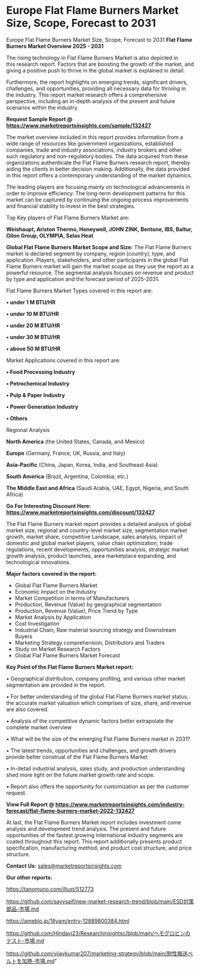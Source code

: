 # Europe Flat Flame Burners Market Size, Scope, Forecast to 2031
Europe Flat Flame Burners Market Size, Scope, Forecast to 2031
<Strong> Flat Flame Burners Market Overview 2025 - 2031</strong>

The rising technology in Flat Flame Burners Market is also depicted in this research report. Factors that are boosting the growth of the market, and giving a positive push to thrive in the global market is explained in detail.

Furthermore, the report highlights on emerging trends, significant drivers, challenges, and opportunities, providing all necessary data for thriving in the industry. This report market research offers a comprehensive perspective, including an in-depth analysis of the present and future scenarios within the industry.

<strong>Request Sample Report @ <a href=https://www.marketreportsinsights.com/sample/132427>https://www.marketreportsinsights.com/sample/132427</a></strong>

The market overview included in this report provides information from a wide range of resources like government organizations, established companies, trade and industry associations, industry brokers and other such regulatory and non-regulatory bodies. The data acquired from these organizations authenticate the Flat Flame Burners research report, thereby aiding the clients in better decision making. Additionally, the data provided in this report offers a contemporary understanding of the market dynamics.

The leading players are focusing mainly on technological advancements in order to improve efficiency. The long-term development patterns for this market can be captured by continuing the ongoing process improvements and financial stability to invest in the best strategies.

Top Key players of Flat Flame Burners Market are:

<strong>Weishaupt, Ariston Thermo, Honeywell, JOHN ZINK, Bentone, IBS, Baltur, Oilon Group, OLYMPIA, Selas Heat</strong>

<strong><b>Global Flat Flame Burners Market Scope and Size:</b></strong>
The Flat Flame Burners market is declared segment by company, region (country), type, and application. Players, stakeholders, and other participants in the global Flat Flame Burners market will gain the market scope as they use the report as a powerful resource. The segmental analysis focuses on revenue and product by type and application and the forecast period of 2025-2031.

Flat Flame Burners Market Types covered in this report are:

<strong>• under 1 M BTU/HR

• under 10 M BTU/HR

• under 20 M BTU/HR

• under 30 M BTU/HR

• above 50 M BTU/HR</strong>

Market Applications covered in this report are:

<strong>• Food Processing Industry

• Petrochemical Industry

• Pulp & Paper Industry

• Power Generation Industry

• Others</strong> 

Regional Analysis

<strong>North America</strong> (the United States, Canada, and Mexico)

<strong>Europe</strong> (Germany, France, UK, Russia, and Italy)

<strong>Asia-Pacific</strong> (China, Japan, Korea, India, and Southeast Asia)

<strong>South America</strong> (Brazil, Argentina, Colombia, etc.)

<strong>The Middle East and Africa</strong> (Saudi Arabia, UAE, Egypt, Nigeria, and South Africa)

<strong>Go For Interesting Discount Here: <a href=https://www.marketreportsinsights.com/discount/132427>https://www.marketreportsinsights.com/discount/132427</a></strong>

The Flat Flame Burners market report provides a detailed analysis of global market size, regional and country-level market size, segmentation market growth, market share, competitive Landscape, sales analysis, impact of domestic and global market players, value chain optimization, trade regulations, recent developments, opportunities analysis, strategic market growth analysis, product launches, area marketplace expanding, and technological innovations.

<strong><b>Major factors covered in the report:</b></strong>
<ul>
  <li>Global Flat Flame Burners Market </li>
  <li>Economic Impact on the Industry</li>
  <li>Market Competition in terms of Manufacturers</li>
  <li>Production, Revenue (Value) by geographical segmentation</li>
  <li>Production, Revenue (Value), Price Trend by Type</li>
  <li>Market Analysis by Application</li>
  <li>Cost Investigation</li>
  <li>Industrial Chain, Raw material sourcing strategy and Downstream Buyers</li>
  <li>Marketing Strategy comprehension, Distributors and Traders</li>
  <li>Study on Market Research Factors</li>
  <li>Global Flat Flame Burners Market Forecast</li>
</ul>

<strong><b>Key Point of the Flat Flame Burners Market report:</b></strong>

• Geographical distribution, company profiling, and various other market segmentation are provided in the report.

• For better understanding of the global Flat Flame Burners market status, the accurate market valuation which comprises of size, share, and revenue are also covered.

• Analysis of the competitive dynamic factors better extrapolate the complete market overview

• What will be the size of the emerging Flat Flame Burners market in 2031?

• The latest trends, opportunities and challenges, and growth drivers provide better construal of the Flat Flame Burners Market.

• In-detail industrial analysis, sales study, and production understanding shed more light on the future market growth rate and scope.

• Report also offers the opportunity for customization as per the customer request.

<strong><b>View Full Report @ <a href=https://www.marketreportsinsights.com/industry-forecast/flat-flame-burners-market-2022-132427>https://www.marketreportsinsights.com/industry-forecast/flat-flame-burners-market-2022-132427</a></b></strong>


At last, the Flat Flame Burners Market report includes investment come analysis and development trend analysis. The present and future opportunities of the fastest growing international industry segments are coated throughout this report. This report additionally presents product specification, manufacturing method, and product cost structure, and price structure.

<strong>Contact Us:</strong>
sales@marketreportsinsights.com

<strong>Our other reports:</strong>

<a href=https://tanomuno.com/illust/512773>https://tanomuno.com/illust/512773</a>

<a href=https://github.com/sayysaif/new-market-research-trend/blob/main/ESD対策部品-市場.md>https://github.com/sayysaif/new-market-research-trend/blob/main/ESD対策部品-市場.md</a>

<a href=https://ameblo.jp/18yam/entry-12889800384.html>https://ameblo.jp/18yam/entry-12889800384.html</a>

<a href=https://github.com/Hindavi23/Researchinsightsc/blob/main/ヘモグロビンのテスト-市場.md>https://github.com/Hindavi23/Researchinsightsc/blob/main/ヘモグロビンのテスト-市場.md</a>

<a href=https://github.com/vijaykumar207/marketing-strategy/blob/main/耐性搬送ベルトを加熱-市場.md>https://github.com/vijaykumar207/marketing-strategy/blob/main/耐性搬送ベルトを加熱-市場.md</a>"
